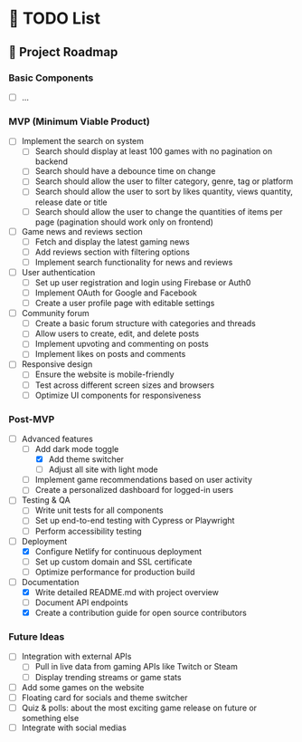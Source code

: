 # 📝 TODO List

## 🚀 Project Roadmap

### Basic Components

- [ ] ...

### MVP (Minimum Viable Product)

- [ ] Implement the search on system
  - [ ] Search should display at least 100 games with no pagination on backend
  - [ ] Search should have a debounce time on change
  - [ ] Search should allow the user to filter category, genre, tag or platform
  - [ ] Search should allow the user to sort by likes quantity, views quantity, release date or title
  - [ ] Search should allow the user to change the quantities of items per page (pagination should work only on frontend)
- [ ] Game news and reviews section
  - [ ] Fetch and display the latest gaming news
  - [ ] Add reviews section with filtering options
  - [ ] Implement search functionality for news and reviews
- [ ] User authentication
  - [ ] Set up user registration and login using Firebase or Auth0
  - [ ] Implement OAuth for Google and Facebook
  - [ ] Create a user profile page with editable settings
- [ ] Community forum
  - [ ] Create a basic forum structure with categories and threads
  - [ ] Allow users to create, edit, and delete posts
  - [ ] Implement upvoting and commenting on posts
  - [ ] Implement likes on posts and comments
- [ ] Responsive design
  - [ ] Ensure the website is mobile-friendly
  - [ ] Test across different screen sizes and browsers
  - [ ] Optimize UI components for responsiveness

### Post-MVP

- [ ] Advanced features
  - [ ] Add dark mode toggle
    - [x] Add theme switcher
    - [ ] Adjust all site with light mode
  - [ ] Implement game recommendations based on user activity
  - [ ] Create a personalized dashboard for logged-in users
- [ ] Testing & QA
  - [ ] Write unit tests for all components
  - [ ] Set up end-to-end testing with Cypress or Playwright
  - [ ] Perform accessibility testing
- [ ] Deployment
  - [x] Configure Netlify for continuous deployment
  - [ ] Set up custom domain and SSL certificate
  - [ ] Optimize performance for production build
- [ ] Documentation
  - [x] Write detailed README.md with project overview
  - [ ] Document API endpoints
  - [x] Create a contribution guide for open source contributors

### Future Ideas

- [ ] Integration with external APIs
  - [ ] Pull in live data from gaming APIs like Twitch or Steam
  - [ ] Display trending streams or game stats
- [ ] Add some games on the website
- [ ] Floating card for socials and theme switcher
- [ ] Quiz & polls: about the most exciting game release on future or something else
- [ ] Integrate with social medias
